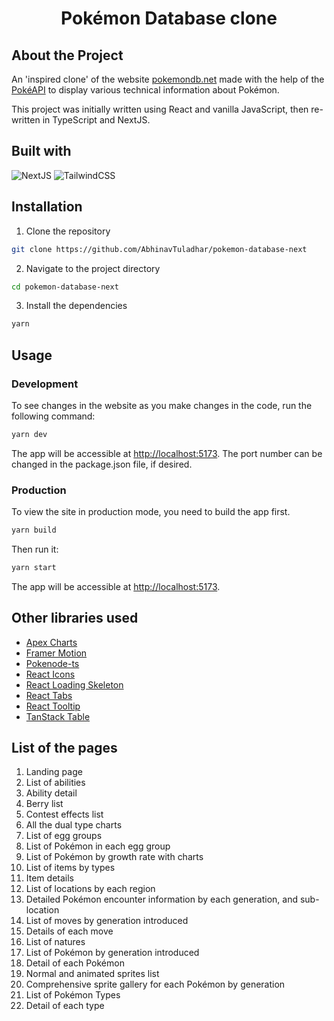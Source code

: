 <h1 style='text-align: center;'> Pokémon Database clone </h1>

## About the Project

An 'inspired clone' of the website [pokemondb.net](https://pokemondb.net/) made with the help of the [PokéAPI](https://pokeapi.co/) to display various technical information about Pokémon.

This project was initially written using React and vanilla JavaScript, then re-written in TypeScript and NextJS.

## Built with

![NextJS](https://img.shields.io/badge/next.js-000000?style=for-the-badge&logo=nextdotjs&logoColor=white)
![TailwindCSS](https://img.shields.io/badge/tailwindcss-%2338B2AC.svg?style=for-the-badge&logo=tailwind-css&logoColor=white)

## Installation

1. Clone the repository

```bash
git clone https://github.com/AbhinavTuladhar/pokemon-database-next
```

2. Navigate to the project directory

```bash
cd pokemon-database-next
```

3. Install the dependencies

```bash
yarn
```

## Usage

### Development

To see changes in the website as you make changes in the code, run the following command:

```bash
yarn dev
```

The app will be accessible at <http://localhost:5173>.
The port number can be changed in the package.json file, if desired.

### Production

To view the site in production mode, you need to build the app first.

```bash
yarn build
```

Then run it:

```bash
yarn start
```

The app will be accessible at <http://localhost:5173>.

## Other libraries used

- [Apex Charts](https://github.com/apexcharts/apexcharts.js)
- [Framer Motion](https://github.com/framer/motion)
- [Pokenode-ts](https://github.com/Gabb-c/pokenode-ts)
- [React Icons](https://github.com/react-icons/react-icons)
- [React Loading Skeleton](https://github.com/dvtng/react-loading-skeleton)
- [React Tabs](https://github.com/reactjs/react-tabs)
- [React Tooltip](https://github.com/ReactTooltip/react-tooltip)
- [TanStack Table](https://github.com/TanStack/table)

## List of the pages

1. Landing page
2. List of abilities
3. Ability detail
4. Berry list
5. Contest effects list
6. All the dual type charts
7. List of egg groups
8. List of Pokémon in each egg group
9. List of Pokémon by growth rate with charts
10. List of items by types
11. Item details
12. List of locations by each region
13. Detailed Pokémon encounter information by each generation, and sub-location
14. List of moves by generation introduced
15. Details of each move
16. List of natures
17. List of Pokémon by generation introduced
18. Detail of each Pokémon
19. Normal and animated sprites list
20. Comprehensive sprite gallery for each Pokémon by generation
21. List of Pokémon Types
22. Detail of each type
